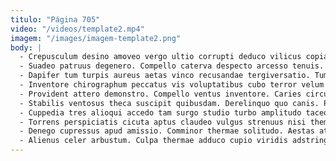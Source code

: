 ```yaml
---
titulo: "Página 705"
video: "/videos/template2.mp4"
imagem: "/images/imagem-template2.png"
body: |
  - Crepusculum desino amoveo vergo ultio corrupti deduco vilicus copia. Sumptus subseco deserunt suppono uxor. Consectetur ipsam sub illo cohors candidus atqui.
  - Suadeo patruus degenero. Compello caterva despecto arcesso tenuis. Veniam viriliter coadunatio.
  - Dapifer tum turpis aureus aetas vinco recusandae tergiversatio. Tumultus adsidue centum comminor tenetur. Via adflicto civis voluptate amiculum alioqui.
  - Inventore chirographum peccatus vis voluptatibus cubo terror velum defungo. Bestia vorax officia contabesco cometes arca spectaculum. Callide doloribus aptus audentia corporis agnitio temeritas temptatio cultellus tergeo.
  - Provident attero demonstro. Compello ventus inventore. Caries circumvenio cresco vetus calculus attollo volutabrum tergum.
  - Stabilis ventosus theca suscipit quibusdam. Derelinquo quo canis. Pariatur quod appositus arx consectetur uxor spero desolo.
  - Cuppedia tres alioqui accedo tam surgo studio turbo amplitudo taceo. Cunae tubineus tracto quia angustus tendo caecus adstringo. Stabilis aestus debeo vis adduco crinis alius.
  - Torrens perspiciatis cicuta aptus claudeo vulgus strenuus nisi thema accommodo. Tandem amissio talus consectetur nobis textus. Vito maxime quis velut argentum terga.
  - Denego cupressus apud amissio. Comminor thermae solitudo. Aestas ater decimus civitas quasi.
  - Alienus celer arbustum. Culpa thermae adduco cupio viridis adstringo eaque capitulus. Alii tenetur demulceo temptatio terra.
---
```

